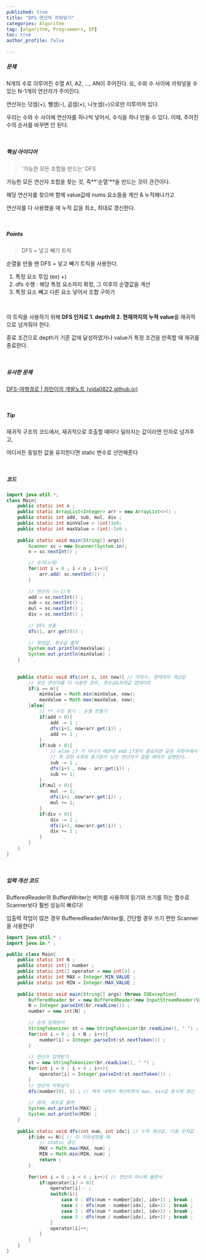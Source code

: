 ```yaml
---
published: true
title: "DFS-연산자 끼워넣기" 
categories: Algorithm 
tag: [algorithm, Programmers, DP] 
toc: true
author_profile: false 
  
---
```




##### 문제

N개의 수로 이루어진 수열 A1, A2, ..., AN이 주어진다. 또, 수와 수 사이에 끼워넣을 수 있는 N-1개의 연산자가 주어진다. 

연산자는 덧셈(+), 뺄셈(-), 곱셈(×), 나눗셈(÷)으로만 이루어져 있다.

우리는 수와 수 사이에 연산자를 하나씩 넣어서, 수식을 하나 만들 수 있다. 이때, 주어진 수의 순서를 바꾸면 안 된다.

<br>



##### 핵심 아이디어

> '가능한 모든 조합을 만드는' DFS

가능한 모든 연산자 조합을 찾는 것, 즉**'순열'**을 만드는 것이 관건이다. 

해당 연산자를 찾으며  함께 value값에 nums 요소들을 계산 & 누적해나가고 

연산자를 다 사용했을 때 누적 값을 최소, 최대로 갱신한다. 

<br>



##### Points

> DFS + 넣고 빼기 트릭 

순열을 만들 땐 DFS + 넣고 빼기 트릭을 사용한다. 

1. 특정 요소 투입 (ex) +)
2. dfs 수행 : 해당 특정 요소까지 확정, 그 이후의 순열값을 계산
3. 특정 요소 빼고 다른 요소 넣어서 조합 구하기 

<br>

이 트릭을 사용하기 위해 **DFS 인자로 1. depth와 2. 현재까지의 누적 value**를 재귀적으로 넘겨줘야 한다. 

종료 조건으로 depth가 기준 값에 달성하였거나 value가 특정 조건을 만족할 때 재귀를 종료한다. 

<br> 

##### 유사한 문제

[DFS-여행경로 | 희민이의 개발노트 (vida0822.github.io)](https://vida0822.github.io/algorithm/Algorithm_여행경로/)

<br>



##### Tip 

재귀적 구조의 코드에서, 재귀적으로 호출할 때마다 달라지는 값이라면 인자로 넘겨주고, 

어디서든 동일한 값을 유지한다면 static 변수로 선언해준다

<br>

 

##### 코드

```java
import java.util.*; 
class Main{
    public static int n ; 
    public static ArrayList<Integer> arr = new ArrayList<>() ; 
    public static int add, sub, mul, div ; 
    public static int minValue = (int)1e9; 
    public static int maxValue = (int)-1e9 ; 
    
    public static void main(String[] args){
        Scanner sc = new Scanner(System.in); 
        n = sc.nextInt() ; 

        // 숫자(n개)
        for(int i = 0 ; i < n ; i++){
            arr.add( sc.nextInt()) ; 
        }
        
        // 연산자 (n-1)개 
        add = sc.nextInt() ; 
        sub = sc.nextInt() ; 
        mul = sc.nextInt() ; 
        div = sc.nextInt() ; 
        
        // DFS 호출 
        dfs(1, arr.get(0)) ; 
        
        // 최댓값, 최솟값 출력 
        System.out.println(maxValue) ; 
        System.out.println(minValue) ; 
    }
    
    
    public static void dfs(int i, int now){ // 자릿수, 현재까지 계산값
        // 모든 연산자를 다 사용한 경우, 최솟값&최댓값 업데이트
        if(i == n){
            minValue = Math.min(minValue, now); 
            maxValue = Math.max(maxValue, now); 
        }else{
            // ** 구조 암기 : 순열 만들기 
            if(add > 0){
                add -= 1 ; 
                dfs(i+1, now+arr.get(i)) ; 
                add += 1 ; 
            }
            if(sub > 0){ 
                // else if 가 아니기 때문에 add if문이 종료되면 같은 자릿수에서 sub가 실행된다.
                // 즉 모든 4개의 분기문이 남은 연산자가 없을 때까지 실행된다.
                sub -= 1 ; 
                dfs(i+1 , now - arr.get(i)) ; 
                sub += 1;  
            }
            if(mul > 0){
                mul -= 1;
                dfs(i+1 ,now*arr.get(i)) ; 
                mul += 1; 
            }
            if(div > 0){
                div -= 1 ; 
                dfs(i+1, now/arr.get(i)) ; 
                div += 1 ;
            }
        }
    }
}
```

<br>





##### 입력 개선 코드 

BufferedReader와 BufferdWriter는 버퍼를 사용하여 읽기와 쓰기를 하는 함수로 Scanner보다 훨씬 성능이 빠르다! 

입출력 작업이 많은 경우 BufferedReader/Writer를, 간단할 경우 쓰기 편한 Scanner을 사용한다! 

```java
import java.util.* ; 
import java.io.* ; 

public class Main{
    public static int N ; 
    public static int[] number ; 
    public static int[] operator = new int[4] ; 
    public static int MAX = Integer.MIN_VALUE ; 
    public static int MIN = Integer.MAX_VALUE ; 
    
    public static void main(String[] args) throws IOException{
        BufferedReader br = new BufferedReader(new InputStreamReader(System.in)) ;
        N = Integer.parseInt(br.readLine()) ; 
        number = new int[N] ; 
        
        // 숫자 입력받기 
        StringTokenizer st = new StringTokenizer(br.readLine(), " ") ; 
        for(int i = 0 ; i < N ; i++){
            number[i] = Integer.parseInt(st.nextToken()) ; 
        }
        
        // 연산자 입력받기 
        st = new StringTokenizer(br.readLine(), " ") ; 
        for(int i = 0 ; i < 4 ; i++){
            operator[i] = Integer.parseInt(st.nextToken()) ; 
        } 
        // 연산자 끼워넣기 
        dfs(number[0], 1) ; // 재귀 내에서 계산하면서 max, min값 동시에 갱신 
        
        // 최대, 최솟값 출력 
        System.out.println(MAX) ; 
        System.out.println(MIN) ; 
    }
    
    public static void dfs(int num, int idx){ // 누적 계산값, 다음 숫자값  
        if(idx == N){ // 다 끼워넣었을 떄 
            // static 갱신 
            MAX = Math.max(MAX, num) ; 
            MIN = Math.min(MIN, num) ; 
            return ; 
        }
        
        for(int i = 0 ; i < 4 ; i++){ // 연산자 하나씩 돌면서 
            if(operator[i] > 0){
                operator[i]-- ; 
                switch(i){
                    case 0 : dfs(num + number[idx], idx+1) ; break ; 
                    case 1 : dfs(num - number[idx], idx+1) ; break ; 
                    case 2 : dfs(num * number[idx], idx+1) ; break ; 
                    case 3 : dfs(num / number[idx], idx+1) ; break ; 
                }
                operator[i]++; 
            }
        }   
    }
}
```

